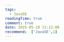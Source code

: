 ```yaml
---
tags:
  - JavaSE
readingTime: true
comment: true
date: 2025-05-10 11:12:00
recommend:  ['JavaSE',1]
---
```


